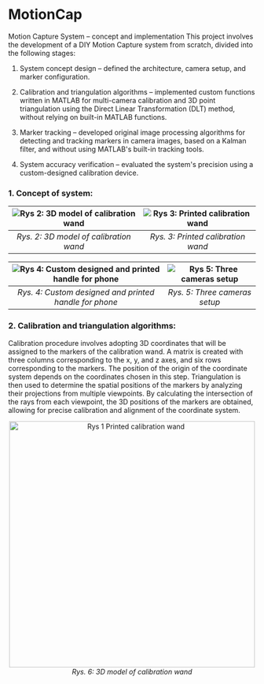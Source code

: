 # MotionCap
 Motion Capture System – concept and implementation
This project involves the development of a DIY Motion Capture system from scratch, divided into the following stages:

1. System concept design – defined the architecture, camera setup, and marker configuration.

2. Calibration and triangulation algorithms – implemented custom functions written in MATLAB for multi-camera calibration and 3D point triangulation using the Direct Linear Transformation (DLT) method, without relying on built-in MATLAB functions.

3. Marker tracking – developed original image processing algorithms for detecting and tracking markers in camera images, based on a Kalman filter, and without using MATLAB's built-in tracking tools.

4. System accuracy verification – evaluated the system's precision using a custom-designed calibration device.


<h3>1. Concept of system:</h3>

| ![Rys 2: 3D model of calibration wand](https://github.com/user-attachments/assets/d359184a-88d3-422c-8730-fea453e1cc41) | ![Rys 3: Printed calibration wand](https://github.com/user-attachments/assets/aa4084a1-24ea-4fef-8d8b-1f02173eca97) |
|:--:|:--:|
| *Rys. 2: 3D model of calibration wand* | *Rys. 3: Printed calibration wand* |

| ![Rys 4: Custom designed and printed handle for phone](https://github.com/user-attachments/assets/2cc40943-2196-47f5-9a95-8ec00815457c) | ![Rys 5: Three cameras setup](https://github.com/user-attachments/assets/54c69dca-c4a7-4ad0-9d4a-957d35c97671) |
|:--:|:--:|
| *Rys. 4: Custom designed and printed handle for phone* | *Rys. 5: Three cameras setup* |

<h3>2. Calibration and triangulation algorithms:</h3>
Calibration procedure involves adopting 3D coordinates that will be assigned to the markers of the calibration wand. A matrix is created with three columns corresponding to the x, y, and z axes, and six rows corresponding to the markers. The position of the origin of the coordinate system depends on the coordinates chosen in this step. Triangulation is then used to determine the spatial positions of the markers by analyzing their projections from multiple viewpoints. By calculating the intersection of the rays from each viewpoint, the 3D positions of the markers are obtained, allowing for precise calibration and alignment of the coordinate system.
<p align="center">
  <img src="https://github.com/user-attachments/assets/d359184a-88d3-422c-8730-fea453e1cc41" alt="Rys 1 Printed calibration wand" width="500"/>
  <br>
  <em>Rys. 6: 3D model of calibration wand</em>


